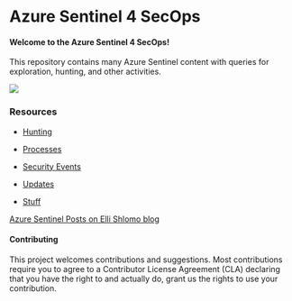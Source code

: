 # Azure Sentinel 4 SecOps

#### Welcome to the Azure Sentinel 4 SecOps!

This repository contains many Azure Sentinel content with queries for exploration, hunting, and other activities.

<img src="https://github.com/eshlomo1/Azure-Sentinel-4-SecOps/blob/master/General/Azure%20Sentinel%204%20SecOps.png">


### Resources

* [Hunting](https://github.com/eshlomo1/Azure-Sentinel-4-SecOps/tree/master/Hunting)

* [Processes](https://github.com/eshlomo1/Azure-Sentinel-4-SecOps/tree/master/Processes)

* [Security Events](https://github.com/eshlomo1/AzureSentinel4SecOps/tree/master/Security%20Events)

* [Updates](https://github.com/eshlomo1/Azure-Sentinel-4-SecOps/tree/master/Updates)

* [Stuff](https://github.com/eshlomo1/Azure-Sentinel-4-SecOps/tree/master/Stuff)


[Azure Sentinel Posts on Elli Shlomo blog](https://eshlomo.us)

#### Contributing

This project welcomes contributions and suggestions. Most contributions require you to agree to a Contributor License Agreement (CLA) declaring that you have the right to and actually do, grant us the rights to use your contribution.
